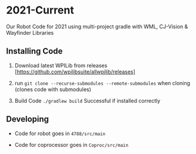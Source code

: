 # 2021-Current
Our Robot Code for 2021 using multi-project gradle with WML, CJ-Vision &amp; Wayfinder Libraries

## Installing Code
1. Download latest WPILib from releases [https://github.com/wpilibsuite/allwpilib/releases]

2. run `git clone --recurse-submodules --remote-submodules` when cloning (clones code with submodules)

3. Build Code `./gradlew build` Successful if installed correctly

## Developing
- Code for robot goes in `4788/src/main`

- Code for coprocessor goes in `Coproc/src/main`